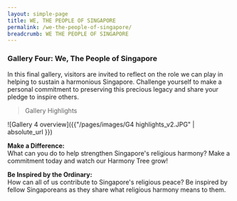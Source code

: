 ```yaml
---
layout: simple-page
title: WE, THE PEOPLE OF SINGAPORE
permalink: /we-the-people-of-singapore/
breadcrumb: WE THE PEOPLE OF SINGAPORE
---
```


### **Gallery Four: We, The People of Singapore**

In this final gallery, visitors are invited to reflect on the role we can play in helping to sustain a harmonious Singapore. Challenge yourself to make a personal commitment to preserving this precious legacy and share your pledge to inspire others.

> Gallery Highlights <br/>


![Gallery 4 overview]({{"/pages/images/G4 highlights_v2.JPG" | absolute_url }})

**Make a Difference:** <br/>
What can you do to help strengthen Singapore's religious harmony? Make a commitment today and watch our Harmony Tree grow!

**Be Inspired by the Ordinary:** <br/>
How can all of us contribute to Singapore's religious peace? Be inspired by fellow Singaporeans as they share what religious harmony means to them.
